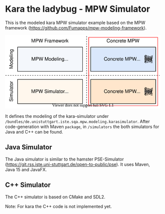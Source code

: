 # Kara the ladybug - MPW Simulator

This is the modeled kara MPW simulator example based on the MPW framework (https://github.com/Fumapps/mpw-modeling-framework).

![modeling approach](documentation/graphics/mdsd-approach-concrete-simulator.svg)

It defines the modeling of the kara-simulator under `/bundles/de.unistuttgart.iste.sqa.mpw.modeling.karasimulator`.
After code-generation with Maven `package`, in `/simulators` the both simulators for Java and C++ can be found.

## Java Simulator

The Java simulator is similar to the hamster PSE-Simulator (https://git.rss.iste.uni-stuttgart.de/open-to-public/pse).
It uses Maven, Java 15 and JavaFX.

##  C++ Simulator

The C++ simulator is based on CMake and SDL2.

Note: For kara the C++ code is not implemented yet.